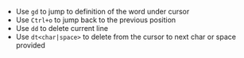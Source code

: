 - Use `gd` to jump to definition of the word under cursor
- Use `Ctrl+o` to jump back to the previous position
- Use `dd` to delete current line
- Use `dt<char|space>` to delete from the cursor to next char or space provided

